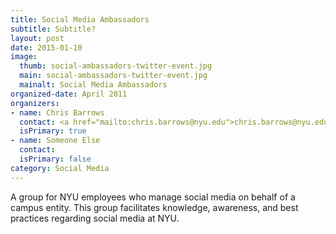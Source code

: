 ```yaml
---
title: Social Media Ambassadors
subtitle: Subtitle?
layout: post
date: 2015-01-10
image:
  thumb: social-ambassadors-twitter-event.jpg
  main: social-ambassadors-twitter-event.jpg
  mainalt: Social Media Ambassadors
organized-date: April 2011
organizers:
- name: Chris Barrows
  contact: <a href="mailto:chris.barrows@nyu.edu">chris.barrows@nyu.edu</a>
  isPrimary: true
- name: Someone Else
  contact:
  isPrimary: false
category: Social Media
---
```


A group for NYU employees who manage social media on behalf of a campus entity. This group facilitates knowledge, awareness, and best practices regarding social media at NYU.

